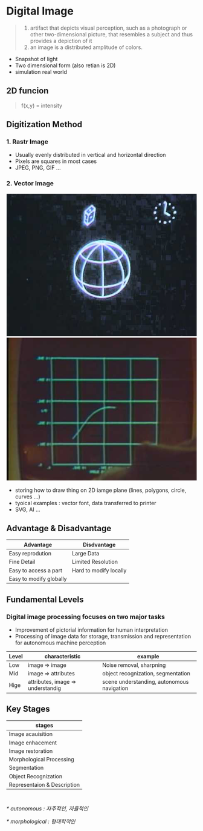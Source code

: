 # Digital Image

> 1. artifact that depicts visual perception, such as a photograph or other two-dimensional picture, that resembles a subject and thus provides a depiction of it
> 2. an image is a distributed amplitude of colors.

- Snapshot of light
- Two dimensional form (also retian is 2D)
- simulation real world

## 2D funcion

> f(x,y) = intensity

## Digitization Method

### 1. Rastr Image

- Usually evenly distributed in vertical and horizontal direction
- Pixels are squares in most cases
- JPEG, PNG, GIF ...

### 2. Vector Image

![vecotrImage.png](./images/Picture1.png)
![vecotrImage.png](./images/Picture2.png)

- storing how to draw thing on 2D iamge plane (lines, polygons, circle, curves ...)
- tyoical examples : vector font, data transferred to printer
- SVG, AI ...

## Advantage & Disadvantage

| Advantage               | Disdvantage            |
| ----------------------- | ---------------------- |
| Easy reprodution        | Large Data             |
| Fine Detail             | Limited Resolution     |
| Easy to access a part   | Hard to modify locally |
| Easy to modify globally |                        |

## Fundamental Levels

### Digital image processing focuses on two major tasks

- Improvement of pictorial information for human interpretation
- Processing of image data for storage, transmission and representation for autonomous machine perception

| Level | characteristic                    | example                                    |
| ----- | --------------------------------- | ------------------------------------------ |
| Low   | image => image                    | Noise removal, sharpning                   |
| Mid   | image => attributes               | object recognization, segmentation         |
| Hige  | attributes, image => understandig | scene understanding, autonomous navigation |

## Key Stages

| stages                      |
| --------------------------- |
| Image acauisition           |
| Image enhacement            |
| Image restoration           |
| Morphological Processing    |
| Segmentation                |
| Object Recognization        |
| Representaion & Description |

#

_\* autonomous : 자주적인, 자율적인_

_\* morphological : 형태학적인_
